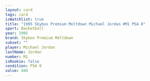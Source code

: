 ```yaml
---
layout: card
tags: card
isWatchlist: true
title: "1995 Skybox Premium Meltdown Michael Jordan #M1 PSA 8"
sport: Basketball
year: 1995
brand: Skybox Premium Meltdown
subset: ""
player: Michael Jordan
lastName: Jordan
number: M1
isRookie: false
condition: PSA 8
value: 446
---
```

